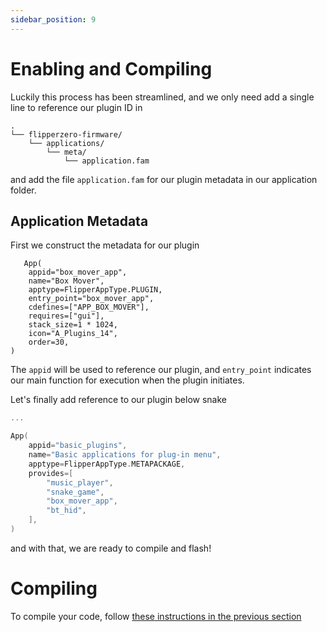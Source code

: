 ```yaml
---
sidebar_position: 9
---
```


# Enabling and Compiling

Luckily this process has been streamlined, and we only need add a single line to reference our plugin ID in

```
.
└── flipperzero-firmware/
    └── applications/
        └── meta/
            └── application.fam
```

and add the file `application.fam` for our plugin metadata in our application folder.

## Application Metadata

First we construct the metadata for our plugin

```title="/applications/box-mover/application.c"
   App(
    appid="box_mover_app",
    name="Box Mover",
    apptype=FlipperAppType.PLUGIN,
    entry_point="box_mover_app",
    cdefines=["APP_BOX_MOVER"],
    requires=["gui"],
    stack_size=1 * 1024,
    icon="A_Plugins_14",
    order=30,
)
```

The `appid` will be used to reference our plugin, and `entry_point` indicates our main function for execution when the plugin initiates.

Let's finally add reference to our plugin below snake

```title="/applications/meta/application.c
...

App(
    appid="basic_plugins",
    name="Basic applications for plug-in menu",
    apptype=FlipperAppType.METAPACKAGE,
    provides=[
        "music_player",
        "snake_game",
        "box_mover_app",
        "bt_hid",
    ],
)
```

and with that, we are ready to compile and flash!

# Compiling

To compile your code, follow [these instructions in the previous section](/docs/environment-setup/compiling)